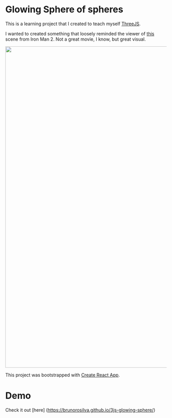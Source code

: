 # Glowing Sphere of spheres

This is a learning project that I created to teach myself [ThreeJS](https://threejs.org/). 

I wanted to created something that loosely reminded the viewer of [this](https://youtu.be/Ddk9ci6geSs?t=126) scene from Iron Man 2. Not a great movie, I know, but great visual.

<img src=docs/assets/ironman_scene.png width=1000>

This project was bootstrapped with [Create React App](https://github.com/facebook/create-react-app).

# Demo

Check it out [here] (https://brunorosilva.github.io/3js-glowing-sphere/)